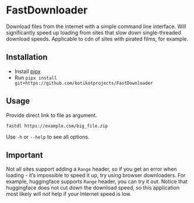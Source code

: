 # FastDownloader
Download files from the internet with a simple command line interface.
Will significantly speed up loading from sites that slow down single-threaded 
download speeds. Applicable to cdn of sites with pirated films, for example.

## Installation
- Install [pipx](https://pipx.pypa.io/stable/installation/)
- Run `pipx install git+https://github.com/kotikotprojects/FastDownloader`

## Usage
Provide direct link to file as argument.
```
fastdl https://example.com/big_file.zip
```
Use `-h` or `--help` to see all options.

## Important
Not all sites support adding a `Range` header, so if you get an error when loading - 
it’s impossible to speed it up, try using browser downloaders. 
For example, huggingface supports `Range` header, you can try it out. Notice that
huggingface does not cut down the download speed, so this application most likely will 
not help if your Internet speed is low.
